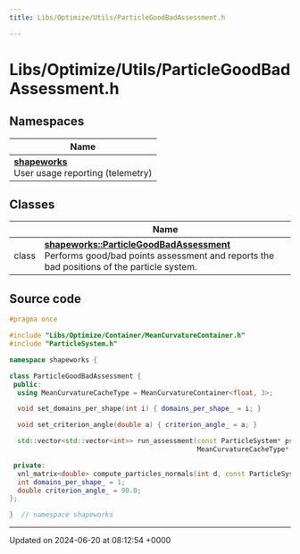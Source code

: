 ```yaml
---
title: Libs/Optimize/Utils/ParticleGoodBadAssessment.h

---
```


# Libs/Optimize/Utils/ParticleGoodBadAssessment.h



## Namespaces

| Name           |
| -------------- |
| **[shapeworks](../Namespaces/namespaceshapeworks.md)** <br>User usage reporting (telemetry)  |

## Classes

|                | Name           |
| -------------- | -------------- |
| class | **[shapeworks::ParticleGoodBadAssessment](../Classes/classshapeworks_1_1ParticleGoodBadAssessment.md)** <br>Performs good/bad points assessment and reports the bad positions of the particle system.  |




## Source code

```cpp
#pragma once

#include "Libs/Optimize/Container/MeanCurvatureContainer.h"
#include "ParticleSystem.h"

namespace shapeworks {

class ParticleGoodBadAssessment {
 public:
  using MeanCurvatureCacheType = MeanCurvatureContainer<float, 3>;

  void set_domains_per_shape(int i) { domains_per_shape_ = i; }

  void set_criterion_angle(double a) { criterion_angle_ = a; }

  std::vector<std::vector<int>> run_assessment(const ParticleSystem* ps,
                                               MeanCurvatureCacheType* mean_curvature_cache);

 private:
  vnl_matrix<double> compute_particles_normals(int d, const ParticleSystem* ps);
  int domains_per_shape_ = 1;
  double criterion_angle_ = 90.0;
};

}  // namespace shapeworks
```


-------------------------------

Updated on 2024-06-20 at 08:12:54 +0000
